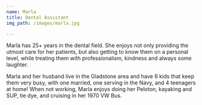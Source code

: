 ```yaml
---
name: Marla
title: Dental Assistant
img_path: /images/marla.jpg

---
```


<p>Marla has 25+ years in the dental field. She enjoys not only providing the utmost care for her patients, but also getting to know them on a personal level, while treating them with professionalism, kindness and always some laughter.</p>
<p>Marla and her husband live in the Gladstone area and have 6 kids that keep them very busy, with one married, one serving in the Navy, and 4 teenagers at home!  When not working, Marla enjoys doing her Peloton, kayaking and SUP, tie dye, and cruising in her 1970 VW Bus.</p>
